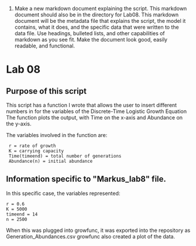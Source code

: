 ﻿1. Make a new markdown document explaining the script. This markdown document should also be in the directory for Lab08. This markdown document will be the metadata file that explains the script, the model it contains, what it does, and the specific data that were written to the data file. Use headings, bulleted lists, and other capabilities of markdown as you see fit. Make the document look good, easily readable, and functional.

# Lab 08 
## Purpose of this script
This script has a function I wrote that allows the user to insert different numbers in for the variables of the Discrete-Time Logistic Growth Equation
The function plots the output, with Time on the x-axis and Abundance on the y-axis. 

The variables involved in the function are:

     r = rate of growth  
     K = carrying capacity  
     Time(timeend) = total number of generations 
     Abundance(n) = initial abundance

## Information specific to "Markus_lab8" file.
In this specific case, the variables represented:

    r = 0.6 
    K = 5000
    timeend = 14 
    n = 2500
When this was plugged into growfunc, it was exported into the repository as Generation_Abundances.csv
growfunc also created a plot of the data.

